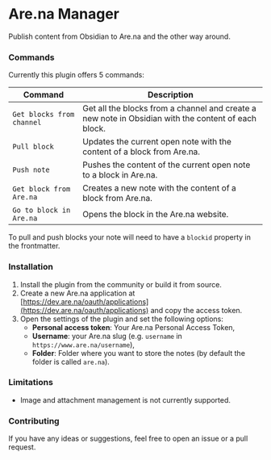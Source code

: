 # Are.na Manager

Publish content from Obsidian to Are.na and the other way around.

### Commands

Currently this plugin offers 5 commands:

| Command                   | Description                                                                                         |
| ------------------------- | --------------------------------------------------------------------------------------------------- |
| `Get blocks from channel` | Get all the blocks from a channel and create a new note in Obsidian with the content of each block. |
| `Pull block`              | Updates the current open note with the content of a block from Are.na.                              |
| `Push note`               | Pushes the content of the current open note to a block in Are.na.                                   |
| `Get block from Are.na`   | Creates a new note with the content of a block from Are.na.                                         |
| `Go to block in Are.na`   | Opens the block in the Are.na website.                                                              |

To pull and push blocks your note will need to have a `blockid` property in the frontmatter.

### Installation

1. Install the plugin from the community or build it from source.
2. Create a new Are.na application at [https://dev.are.na/oauth/applications](https://dev.are.na/oauth/applications) and copy the access token.
3. Open the settings of the plugin and set the following options:
    - **Personal access token**: Your Are.na Personal Access Token,
    - **Username**: your Are.na slug (e.g. `username` in `https://www.are.na/username`),
    - **Folder**: Folder where you want to store the notes (by default the folder is called `are.na`).

### Limitations

-   Image and attachment management is not currently supported.

### Contributing

If you have any ideas or suggestions, feel free to open an issue or a pull request.

